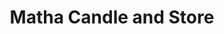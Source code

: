 ---
title: "Matha Candle and Store"
url: /thiruvananthapuram/matha-candle-and-store/
shop: candles
---